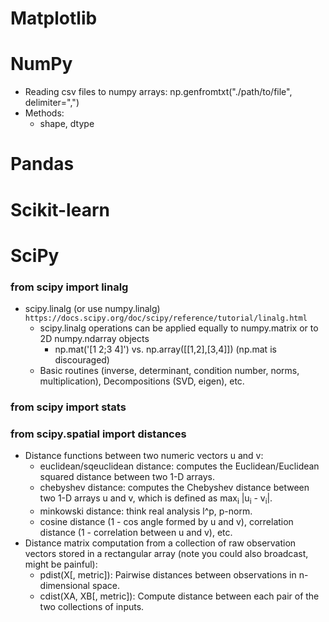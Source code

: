 # Matplotlib




# NumPy
- Reading csv files to numpy arrays: np.genfromtxt("./path/to/file", delimiter=",")
- Methods:
  - shape, dtype



# Pandas


# Scikit-learn


# SciPy

### from scipy import linalg
- scipy.linalg (or use numpy.linalg) `https://docs.scipy.org/doc/scipy/reference/tutorial/linalg.html`
  - scipy.linalg operations can be applied equally to numpy.matrix or to 2D numpy.ndarray objects
    - np.mat('[1 2;3 4]') vs. np.array([[1,2],[3,4]]) (np.mat is discouraged)
  - Basic routines (inverse, determinant, condition number, norms, multiplication), Decompositions (SVD, eigen), etc.

### from scipy import stats


### from scipy.spatial import distances
- Distance functions between two numeric vectors u and v:
  - euclidean/sqeuclidean distance: computes the Euclidean/Euclidean squared distance between two 1-D arrays.
  - chebyshev distance: computes the Chebyshev distance between two 1-D arrays u and v, which is defined as max<sub>i</sub> |u<sub>i</sub> - v<sub>i</sub>|.
  - minkowski distance: think real analysis l^p, p-norm.
  - cosine distance (1 - cos angle formed by u and v), correlation distance (1 - correlation between u and v), etc.
- Distance matrix computation from a collection of raw observation vectors stored in a rectangular array (note you could also broadcast, might be painful):
  - pdist(X[, metric]): Pairwise distances between observations in n-dimensional space.
  - cdist(XA, XB[, metric]): Compute distance between each pair of the two collections of inputs.





